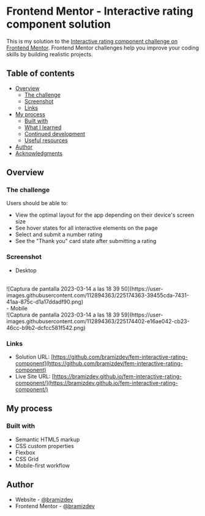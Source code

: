# Frontend Mentor - Interactive rating component solution

This is my solution to the [Interactive rating component challenge on Frontend Mentor](https://www.frontendmentor.io/challenges/interactive-rating-component-koxpeBUmI). Frontend Mentor challenges help you improve your coding skills by building realistic projects. 

## Table of contents

- [Overview](#overview)
  - [The challenge](#the-challenge)
  - [Screenshot](#screenshot)
  - [Links](#links)
- [My process](#my-process)
  - [Built with](#built-with)
  - [What I learned](#what-i-learned)
  - [Continued development](#continued-development)
  - [Useful resources](#useful-resources)
- [Author](#author)
- [Acknowledgments](#acknowledgments)

## Overview

### The challenge

Users should be able to:

- View the optimal layout for the app depending on their device's screen size
- See hover states for all interactive elements on the page
- Select and submit a number rating
- See the "Thank you" card state after submitting a rating

### Screenshot

- Desktop 
<br>
![Captura de pantalla 2023-03-14 a las 18 39 50](https://user-images.githubusercontent.com/112894363/225174363-39455cda-7431-41aa-875c-d1a17ddadf90.png)
<br>
- Mobile
<br>
![Captura de pantalla 2023-03-14 a las 18 39 59](https://user-images.githubusercontent.com/112894363/225174402-e16ae042-cb23-46cc-b9b2-dcfcc581f542.png)
<br>

### Links

- Solution URL: [https://github.com/bramizdev/fem-interactive-rating-component](https://github.com/bramizdev/fem-interactive-rating-component)
- Live Site URL: [https://bramizdev.github.io/fem-interactive-rating-component/](https://bramizdev.github.io/fem-interactive-rating-component/)

## My process

### Built with

- Semantic HTML5 markup
- CSS custom properties
- Flexbox
- CSS Grid
- Mobile-first workflow

## Author

- Website - [@bramizdev](https://github.com/bramizdev)
- Frontend Mentor - [@bramizdev](https://www.frontendmentor.io/profile/bramizdev)
